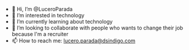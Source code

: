 - 👋 Hi, I’m @LuceroParada
- 👀 I’m interested in technology
- 🌱 I’m currently learning about technology
- 💞️ I’m looking to collaborate with people who wants to change their job because I'm a recruiter
- 📫 How to reach me: lucero.parada@dsindigo.com

<!---
LuceroParada/LuceroParada is a ✨ special ✨ repository because its `README.md` (this file) appears on your GitHub profile.
You can click the Preview link to take a look at your changes.
--->
